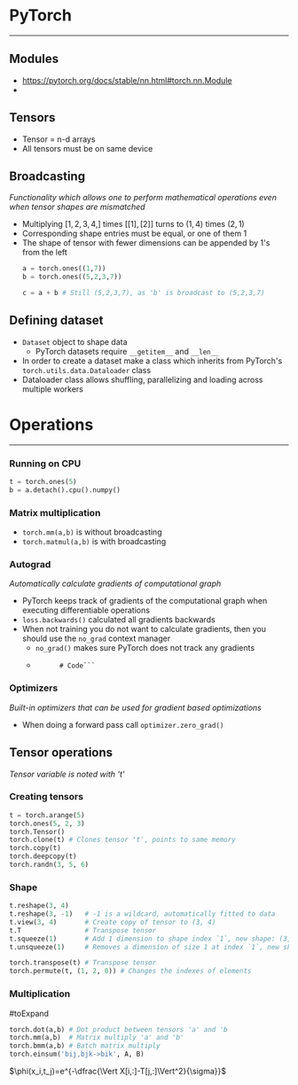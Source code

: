 # PyTorch
---
## Modules
* https://pytorch.org/docs/stable/nn.html#torch.nn.Module
* 


## Tensors
* Tensor = n-d arrays
* All tensors must be on same device

## Broadcasting
_Functionality which allows one to perform mathematical operations even when tensor shapes are mismatched_

* Multiplying $[1, 2, 3, 4,]$ times $[[1], [2]]$ turns to $(1,4)$ times $(2,1)$
* Corresponding shape entries must be equal, or one of them 1
* The shape of tensor with fewer dimensions can be appended by 1's from the left
	```python
	a = torch.ones((1,7))
	b = torch.ones((5,2,3,7))

	c = a + b # Still (5,2,3,7), as 'b' is broadcast to (5,2,3,7)
	```

## Defining dataset

* `Dataset` object to shape data
	* PyTorch datasets require ```__getitem__``` and ```__len__```
* In order to create a dataset make a class which inherits from PyTorch's ```torch.utils.data.Dataloader``` class
* Dataloader class allows shuffling, parallelizing and loading across multiple workers

# Operations
---

### Running on CPU
```Python
t = torch.ones(5)
b = a.detach().cpu().numpy()
```

### Matrix multiplication
* ```torch.mm(a,b)``` is without broadcasting
* ```torch.matmul(a,b)``` is with broadcasting

### Autograd
_Automatically calculate gradients of computational graph_
* PyTorch keeps track of gradients of the computational graph when executing differentiable operations
* ```loss.backwards()``` calculated all gradients backwards
* When not training you do not want to calculate gradients, then you should use the ```no_grad``` context manager
	* ```no_grad()``` makes sure PyTorch does not track any gradients
	* ```with torch.no_grad()
			# Code```
### Optimizers
_Built-in optimizers that can be used for gradient based optimizations_

* When doing a forward pass call ```optimizer.zero_grad()```


## Tensor operations
_Tensor variable is noted with 't'_

### Creating tensors

```Python
t = torch.arange(5)
torch.ones(5, 2, 3)
torch.Tensor()
torch.clone(t) # Clones tensor 't', points to same memory
torch.copy(t)
torch.deepcopy(t)
torch.randn(3, 5, 6)
```


### Shape

```Python
t.reshape(3, 4)
t.reshape(3, -1)   # -1 is a wildcard, automatically fitted to data
t.view(3, 4)       # Create copy of tensor to (3, 4)
t.T                # Transpose tensor
t.squeeze(1)       # Add 1 dimension to shape index `1`, new shape: (3, 1, 4)
t.unsqueeze(1)     # Removes a dimension of size 1 at index `1`, new shape back to (3, 4)

torch.transpose(t) # Transpose tensor
torch.permute(t, (1, 2, 0)) # Changes the indexes of elements
```


### Multiplication
#toExpand

```Python
torch.dot(a,b) # Dot product between tensors 'a' and 'b
torch.mm(a,b)  # Matrix multiply 'a' and 'b'
torch.bmm(a,b) # Batch matrix multiply
torch.einsum('bij,bjk->bik', A, B)
```


$\phi(x_i,t_j)=e^{-\dfrac{\Vert X[i,:]-T[j,:]\Vert^2}{\sigma}}$
